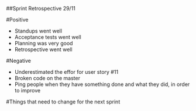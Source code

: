 ##Sprint Retrospective 29/11

#Positive
* Standups went well
* Acceptance tests went well
* Planning was very good
* Retrospective went well


#Negative
* Underestimated the effor for user story #11
* Broken code on the master
* Ping people when they have something done and what they did, in order to improve


#Things that need to change for the next sprint



